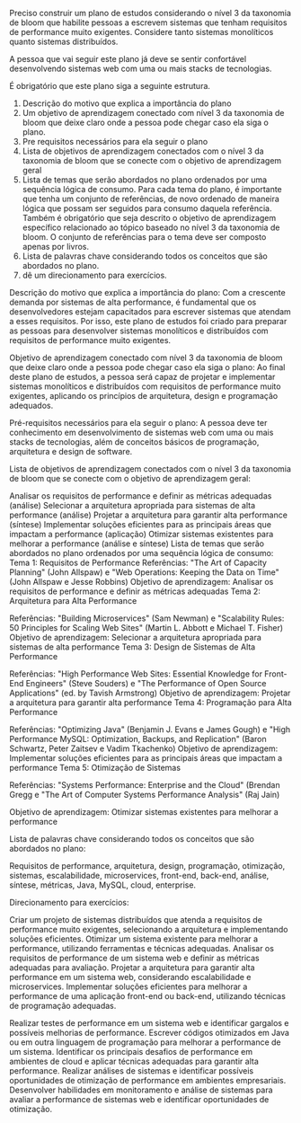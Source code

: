 Preciso construir um plano de estudos considerando o nível 3 da taxonomia de bloom que habilite pessoas a escrevem sistemas que tenham requisitos de performance muito exigentes. Considere tanto sistemas monolíticos quanto sistemas distribuídos. 

A pessoa que vai seguir este plano já deve se sentir confortável desenvolvendo sistemas web com uma ou mais stacks de tecnologias.

É obrigatório que este plano siga a seguinte estrutura. 

1. Descrição do motivo que explica a importância do plano
2. Um objetivo de aprendizagem conectado com nível 3 da taxonomia de bloom que deixe claro onde a pessoa pode chegar caso ela siga o plano.
3. Pre requisitos necessários para ela seguir o plano
4. Lista de objetivos de aprendizagem conectados com o nível 3 da taxonomia de bloom que se conecte com o objetivo de aprendizagem geral
5. Lista de temas que serão abordados no plano ordenados por uma sequência lógica de consumo. Para cada tema do plano, é importante que tenha um conjunto de referências, de novo 
ordenado de maneira lógica que possam ser seguidos para consumo daquela referência. Também é obrigatório que seja descrito o objetivo de aprendizagem específico relacionado ao tópico baseado no nível 3 da taxonomia de bloom. O conjunto de referências para o tema deve ser composto apenas por livros. 
6. Lista de palavras chave considerando todos os conceitos que são abordados no plano.
7. dê um direcionamento para exercícios. 

Descrição do motivo que explica a importância do plano:
Com a crescente demanda por sistemas de alta performance, é fundamental que os desenvolvedores estejam capacitados para escrever sistemas que atendam a esses requisitos. Por isso, este plano de estudos foi criado para preparar as pessoas para desenvolver sistemas monolíticos e distribuídos com requisitos de performance muito exigentes.

Objetivo de aprendizagem conectado com nível 3 da taxonomia de bloom que deixe claro onde a pessoa pode chegar caso ela siga o plano:
Ao final deste plano de estudos, a pessoa será capaz de projetar e implementar sistemas monolíticos e distribuídos com requisitos de performance muito exigentes, aplicando os princípios de arquitetura, design e programação adequados.

Pré-requisitos necessários para ela seguir o plano:
A pessoa deve ter conhecimento em desenvolvimento de sistemas web com uma ou mais stacks de tecnologias, além de conceitos básicos de programação, arquitetura e design de software.

Lista de objetivos de aprendizagem conectados com o nível 3 da taxonomia de bloom que se conecte com o objetivo de aprendizagem geral:

Analisar os requisitos de performance e definir as métricas adequadas (análise)
Selecionar a arquitetura apropriada para sistemas de alta performance (análise)
Projetar a arquitetura para garantir alta performance (síntese)
Implementar soluções eficientes para as principais áreas que impactam a performance (aplicação)
Otimizar sistemas existentes para melhorar a performance (análise e síntese)
Lista de temas que serão abordados no plano ordenados por uma sequência lógica de consumo:
Tema 1: Requisitos de Performance
Referências: "The Art of Capacity Planning" (John Allspaw) e "Web Operations: Keeping the Data on Time" (John Allspaw e Jesse Robbins)
Objetivo de aprendizagem: Analisar os requisitos de performance e definir as métricas adequadas
Tema 2: Arquitetura para Alta Performance

Referências: "Building Microservices" (Sam Newman) e "Scalability Rules: 50 Principles for Scaling Web Sites" (Martin L. Abbott e Michael T. Fisher)
Objetivo de aprendizagem: Selecionar a arquitetura apropriada para sistemas de alta performance
Tema 3: Design de Sistemas de Alta Performance

Referências: "High Performance Web Sites: Essential Knowledge for Front-End Engineers" (Steve Souders) e "The Performance of Open Source Applications" (ed. by Tavish Armstrong)
Objetivo de aprendizagem: Projetar a arquitetura para garantir alta performance
Tema 4: Programação para Alta Performance

Referências: "Optimizing Java" (Benjamin J. Evans e James Gough) e "High Performance MySQL: Optimization, Backups, and Replication" (Baron Schwartz, Peter Zaitsev e Vadim Tkachenko)
Objetivo de aprendizagem: Implementar soluções eficientes para as principais áreas que impactam a performance
Tema 5: Otimização de Sistemas

Referências: "Systems Performance: Enterprise and the Cloud" (Brendan Gregg e "The Art of Computer Systems Performance Analysis" (Raj Jain)

Objetivo de aprendizagem: Otimizar sistemas existentes para melhorar a performance

Lista de palavras chave considerando todos os conceitos que são abordados no plano:

Requisitos de performance, arquitetura, design, programação, otimização, sistemas, escalabilidade, microservices, front-end, back-end, análise, síntese, métricas, Java, MySQL, cloud, enterprise.

Direcionamento para exercícios:

Criar um projeto de sistemas distribuídos que atenda a requisitos de performance muito exigentes, selecionando a arquitetura e implementando soluções eficientes.
Otimizar um sistema existente para melhorar a performance, utilizando ferramentas e técnicas adequadas.
Analisar os requisitos de performance de um sistema web e definir as métricas adequadas para avaliação.
Projetar a arquitetura para garantir alta performance em um sistema web, considerando escalabilidade e microservices.
Implementar soluções eficientes para melhorar a performance de uma aplicação front-end ou back-end, utilizando técnicas de programação adequadas.

Realizar testes de performance em um sistema web e identificar gargalos e possíveis melhorias de performance.
Escrever códigos otimizados em Java ou em outra linguagem de programação para melhorar a performance de um sistema.
Identificar os principais desafios de performance em ambientes de cloud e aplicar técnicas adequadas para garantir alta performance.
Realizar análises de sistemas e identificar possíveis oportunidades de otimização de performance em ambientes empresariais.
Desenvolver habilidades em monitoramento e análise de sistemas para avaliar a performance de sistemas web e identificar oportunidades de otimização.